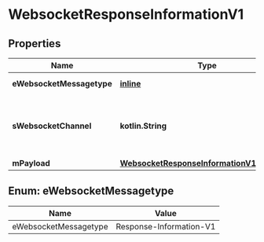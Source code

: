
# WebsocketResponseInformationV1

## Properties
Name | Type | Description | Notes
------------ | ------------- | ------------- | -------------
**eWebsocketMessagetype** | [**inline**](#EWebsocketMessagetype) | The Type of message | 
**sWebsocketChannel** | **kotlin.String** | The Channel on which to route the websocket message | 
**mPayload** | [**WebsocketResponseInformationV1MPayload**](WebsocketResponseInformationV1MPayload.md) |  | 


<a id="EWebsocketMessagetype"></a>
## Enum: eWebsocketMessagetype
Name | Value
---- | -----
eWebsocketMessagetype | Response-Information-V1



